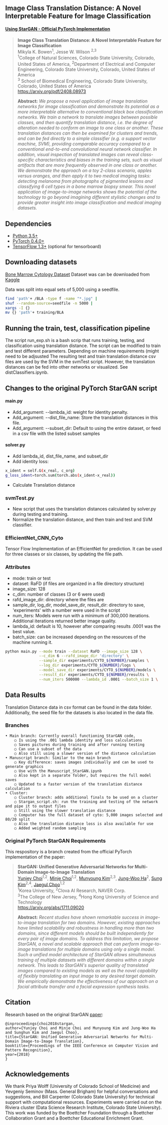 ## Image Class Translation Distance: A Novel Interpretable Feature for Image Classification
#### [Using StarGAN - Official PyTorch Implementation](https://github.com/yunjey/stargan)

> **Image Class Translation Distance: A Novel Interpretable Feature for Image Classification**<br>
> Mikyla K. Bowen<sup>1</sup>, Jesse W. Wilson <sup>2,3</sup><br/>
> <sup>1</sup>College of Natural Sciences, Colorado State University, Colorado, United States of America, <sup>2</sup>Department of Electrical and Computer Engineering, Colorado State University, Colorado, United States of America<br>
> <sup>3</sup> School of Biomedical Engineering, Colorado State University, Colorado, United States of America<br/>
> https://arxiv.org/pdf/2408.08973 <br>
>
> **Abstract:** *We propose a novel application of image translation networks for image classification and demonstrate its
potential as a more interpretable alternative to conventional black box classification networks. We train a
network to translate images between possible classes, and then quantify translation distance, i.e. the degree
of alteration needed to conform an image to one class or another. These translation distances can then be
examined for clusters and trends, and can be fed directly to a simple classifier (e.g. a support vector machine,
SVM), providing comparable accuracy compared to a conventional end-to-end convolutional neural network
classifier. In addition, visual inspection of translated images can reveal class-specific characteristics and
biases in the training sets, such as visual artifacts that are more frequently observed in one class or another.
We demonstrate the approach on a toy 2-class scenario, apples versus oranges, and then apply it to two
medical imaging tasks: detecting melanoma from photographs of pigmented lesions and classifying 6 cell
types in a bone marrow biopsy smear. This novel application of image-to-image networks shows the potential
of the technology to go beyond imagining different stylistic changes and to provide greater insight into
image classification and medical imaging datasets.*


## Dependencies
* [Python 3.5+](https://www.continuum.io/downloads)
* [PyTorch 0.4.0+](http://pytorch.org/)
* [TensorFlow 1.3+](https://www.tensorflow.org/) (optional for tensorboard)


## Downloading datasets
[Bone Marrow Cytology Dataset](https://www.cancerimagingarchive.net/collection/bone-marrow-cytomorphology_mll_helmholtz_fraunhofer/)
Dataset was can be downloaded from [Kaggle](https://www.kaggle.com/datasets/andrewmvd/bone-marrow-cell-classification/data)

Data was split into equal sets of 5,000 using a seedfile.
```bash
find 'path'+ /BLA -type f -name "*.jpg" |
shuf --random-source=seedfile -n 5000 |
xargs -I {}
mv {} 'path'+ training/BLA
```

## Running the train, test, classification pipeline
The script run_exp.sh is a bash scrip that runs training, testing, and classification using translation distance. The script can be modified to train and test different parameters. 
Depending on machine requirements (might need to be adjsusted 
The resulting test and train translation distance csv files are used by the SVM in the svmTest script. However, the translation distances can be fed into other networks or visualized. See distClassifiers.ipynb. 


## Changes to the original PyTorch StarGAN script
#### main.py
- Add_argument: --lambda_id: weight for identity penalty.
- Add_argument: --dist_file_name: Store the translation distances in this file.
- Add_argument: --subset_dir: Default to using the entire dataset, or feed in a csv file with the listed subset samples

#### solver.py
- Add lambda_id, dist_file_name, and subset_dir
- Add identity loss:
``` bash
x_ident = self.G(x_real, c_org)
g_loss_ident=torch.sum(torch.abs(x_ident-x_real))
```
- Calculate Translation distance

### svmTest.py
- New script that uses the translation distances calculated by solver.py during testing and training.
- Normalize the translation distance, and then train and test and SVM classifier.

### EfficientNet_CNN_Cyto
Tensor Flow Implementation of an EfficientNet for prediction. It can be used for three classes or six classes, by updating the file path. 


### Attributes
- mode: train or test
- dataset: RaFD (if files are organized in a file directory structure)
- image_size: 128
- c_dim: number of classes (3 or 6 were used)
- rafd_image_dir: directory where the files are
- sample_dir, log_dir, model_save_dir, result_dir: directory to save, 'experiments' with a number were used in the script
- num_iters: Models were run with a minimum of 300,000 iterations. Additional iterations returned better image quality.
- lambda_id: default is 10, however after comparing results .0001 was the best value.
- batch_size: can be increased depending on the resources of the machine running it. 

```bash
python main.py --mode train --dataset RaFD --image_size 128 \
               --c_dim 6 --rafd_image_dir 'directory' \
               --sample_dir experiments/CYTO_${NUMBER}/samples \
               --log_dir experiments/CYTO_${NUMBER}/logs \
               --model_save_dir experiments/CYTO_${NUMBER}/models \
               --result_dir experiments/CYTO_${NUMBER}/results \
               --num_iters 500000 --lambda_id .0001 --batch_size 1 \
```

## Data Results
Translation Distance data in csv format can be found in the data folder. Additionally, the seed file for the datasets is also located in the data file.  


### Branches
	• Main branch: Currently overall functioning StarGAN code, 
		○ Is using the .001 lambda identity and loss calculations
		○ Saves pictures during training and after running testing
		○ Can use a subset of the data
		○ Also still using a slower version of the distance calculation
	• Manuscript branch: Similar to the main branch
		○ Key difference: saves images individually and can be used to generate graphics
		○ Use with the Manuscript_StarGAN.ipynb
		○ Also kept in a separate folder, but requires the full model saves
		○ Updated to a faster version of the translation distance calculation
	• Cluster:
		○ Cluster branch: adds additional finals to be used on a cluster
		○ Stargan_script.sh: run the training and testing of the network and pipe it to output files
		○ Still using the slower translation distance
		○ Computer has the full dataset of cyto: 5,000 images selected and 80/20 split
		○ Also the translation distance loss is also available for use
		○ Added weighted random sampling 


### Original PyTorch StarGAN Requirements 
This respository is a branch created from the official PyTorch implementation of the paper: 

> **StarGAN: Unified Generative Adversarial Networks for Multi-Domain Image-to-Image Translation**<br>
> [Yunjey Choi](https://github.com/yunjey)<sup>1,2</sup>, [Minje Choi](https://github.com/mjc92)<sup>1,2</sup>, [Munyoung Kim](https://www.facebook.com/munyoung.kim.1291)<sup>2,3</sup>, [Jung-Woo Ha](https://www.facebook.com/jungwoo.ha.921)<sup>2</sup>, [Sung Kim](https://www.cse.ust.hk/~hunkim/)<sup>2,4</sup>, [Jaegul Choo](https://sites.google.com/site/jaegulchoo/)<sup>1,2</sup>    <br/>
> <sup>1</sup>Korea University, <sup>2</sup>Clova AI Research, NAVER Corp. <br>
> <sup>3</sup>The College of New Jersey, <sup>4</sup>Hong Kong University of Science and Technology <br/>
> https://arxiv.org/abs/1711.09020 <br>
>
> **Abstract:** *Recent studies have shown remarkable success in image-to-image translation for two domains. However, existing approaches have limited scalability and robustness in handling more than two domains, since different models should be built independently for every pair of image domains. To address this limitation, we propose StarGAN, a novel and scalable approach that can perform image-to-image translations for multiple domains using only a single model. Such a unified model architecture of StarGAN allows simultaneous training of multiple datasets with different domains within a single network. This leads to StarGAN's superior quality of translated images compared to existing models as well as the novel capability of flexibly translating an input image to any desired target domain. We empirically demonstrate the effectiveness of our approach on a facial attribute transfer and a facial expression synthesis tasks.*


## Citation
Research based on the original StarGAN [paper](https://arxiv.org/abs/1711.09020):
```
@inproceedings{choi2018stargan,
author={Yunjey Choi and Minje Choi and Munyoung Kim and Jung-Woo Ha and Sunghun Kim and Jaegul Choo},
title={StarGAN: Unified Generative Adversarial Networks for Multi-Domain Image-to-Image Translation},
booktitle={Proceedings of the IEEE Conference on Computer Vision and Pattern Recognition},
year={2018}
}
```

## Acknowledgements
We thank Priya Wolff (University of Colorado School of Medicine) and Yevgeniy Seminov (Mass. General Brigham) for helpful
conversations and suggestions, and Bill Carpenter (Colorado State University) for technical support with computational resources.
Experiments were carried out on the Riviera cluster (Data Science Research Institute, Colorado State University). This work was
funded by the Boettcher Foundation through a Boettcher Collaboration Grant and a Boettcher Educational Enrichment Grant.

